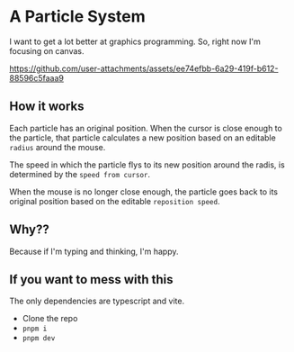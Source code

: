 # A Particle System

I want to get a lot better at graphics programming. So, right now I'm focusing on canvas.

https://github.com/user-attachments/assets/ee74efbb-6a29-419f-b612-88596c5faaa9


## How it works 
Each particle has an original position. When the cursor is close enough to the particle, that particle calculates a new position based on an editable `radius` around the mouse. 

The speed in which the particle flys to its new position around the radis, is determined by the `speed from cursor`.

When the mouse is no longer close enough, the particle goes back to its original position based on the editable `reposition speed`.

## Why??
Because if I'm typing and thinking, I'm happy.


## If you want to mess with this

The only dependencies are typescript and vite.

- Clone the repo
- `pnpm i`
- `pnpm dev`


